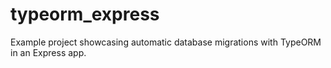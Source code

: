 # typeorm_express
Example project showcasing automatic database migrations with TypeORM in an Express app.
